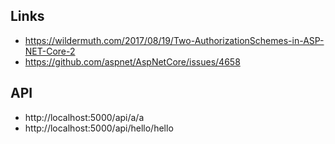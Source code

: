 ## Links

- https://wildermuth.com/2017/08/19/Two-AuthorizationSchemes-in-ASP-NET-Core-2
- https://github.com/aspnet/AspNetCore/issues/4658

## API

- http://localhost:5000/api/a/a
- http://localhost:5000/api/hello/hello